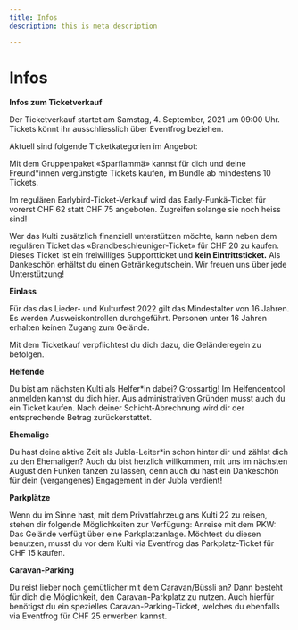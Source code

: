 ```yaml
---
title: Infos
description: this is meta description

---
```

# Infos

**Infos zum Ticketverkauf**

Der Ticketverkauf startet am Samstag, 4. September, 2021 um 09:00 Uhr. Tickets könnt ihr ausschliesslich über Eventfrog beziehen.

Aktuell sind folgende Ticketkategorien im Angebot:

Mit dem Gruppenpaket «Sparflammä» kannst für dich und deine Freund*innen vergünstigte Tickets kaufen, im Bundle ab mindestens 10 Tickets.

Im regulären Earlybird-Ticket-Verkauf wird das Early-Funkä-Ticket für vorerst CHF 62 statt CHF 75 angeboten. Zugreifen solange sie noch heiss sind!

Wer das Kulti zusätzlich finanziell unterstützen möchte, kann neben dem regulären Ticket das «Brandbeschleuniger-Ticket» für CHF 20 zu kaufen. Dieses Ticket ist ein freiwilliges Supportticket und **kein Eintrittsticket.** Als Dankeschön erhältst du einen Getränkegutschein. Wir freuen uns über jede Unterstützung!

**Einlass**

Für das das Lieder- und Kulturfest 2022 gilt das Mindestalter von 16 Jahren. Es werden Ausweiskontrollen durchgeführt. Personen unter 16 Jahren erhalten keinen Zugang zum Gelände.

Mit dem Ticketkauf verpflichtest du dich dazu, die Geländeregeln zu befolgen.

**Helfende**

Du bist am nächsten Kulti als Helfer*in dabei? Grossartig! Im Helfendentool anmelden kannst du dich hier. Aus administrativen Gründen musst auch du ein Ticket kaufen. Nach deiner Schicht-Abrechnung wird dir der entsprechende Betrag zurückerstattet.

**Ehemalige**

Du hast deine aktive Zeit als Jubla-Leiter*in schon hinter dir und zählst dich zu den Ehemaligen? Auch du bist herzlich willkommen, mit uns im nächsten August den Funken tanzen zu lassen, denn auch du hast ein Dankeschön für dein (vergangenes) Engagement in der Jubla verdient!

**Parkplätze**

Wenn du im Sinne hast, mit dem Privatfahrzeug ans Kulti 22 zu reisen, stehen dir folgende Möglichkeiten zur Verfügung: Anreise mit dem PKW: Das Gelände verfügt über eine Parkplatzanlage. Möchtest du diesen benutzen, musst du vor dem Kulti via Eventfrog das Parkplatz-Ticket für CHF 15 kaufen.

**Caravan-Parking**

Du reist lieber noch gemütlicher mit dem Caravan/Büssli an? Dann besteht für dich die Möglichkeit, den Caravan-Parkplatz zu nutzen. Auch hierfür benötigst du ein spezielles Caravan-Parking-Ticket, welches du ebenfalls via Eventfrog für CHF 25 erwerben kannst.